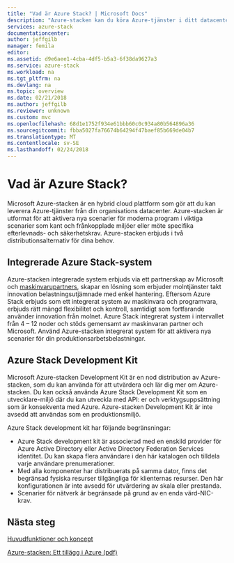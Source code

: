 ```yaml
---
title: "Vad är Azure Stack? | Microsoft Docs"
description: "Azure-stacken kan du köra Azure-tjänster i ditt datacenter."
services: azure-stack
documentationcenter: 
author: jeffgilb
manager: femila
editor: 
ms.assetid: d9e6aee1-4cba-4df5-b5a3-6f38da9627a3
ms.service: azure-stack
ms.workload: na
ms.tgt_pltfrm: na
ms.devlang: na
ms.topic: overview
ms.date: 02/21/2018
ms.author: jeffgilb
ms.reviewer: unknown
ms.custom: mvc
ms.openlocfilehash: 68d1e1752f934e61bbb60c0c934a80b564896a36
ms.sourcegitcommit: fbba5027fa76674b64294f47baef85b669de04b7
ms.translationtype: MT
ms.contentlocale: sv-SE
ms.lasthandoff: 02/24/2018
---
```

# <a name="what-is-azure-stack"></a>Vad är Azure Stack?

Microsoft Azure-stacken är en hybrid cloud plattform som gör att du kan leverera Azure-tjänster från din organisations datacenter.  Azure-stacken är utformat för att aktivera nya scenarier för moderna program i viktiga scenarier som kant och frånkopplade miljöer eller möte specifika efterlevnads- och säkerhetskrav.  Azure-stacken erbjuds i två distributionsalternativ för dina behov.

## <a name="azure-stack-integrated-systems"></a>Integrerade Azure Stack-system
Azure-stacken integrerade system erbjuds via ett partnerskap av Microsoft och [maskinvarupartners](https://azure.microsoft.com/overview/azure-stack/integrated-systems/), skapar en lösning som erbjuder molntjänster takt innovation belastningsutjämnade med enkel hantering.  Eftersom Azure Stack erbjuds som ett integrerat system av maskinvara och programvara, erbjuds rätt mängd flexibilitet och kontroll, samtidigt som fortfarande använder innovation från molnet.  Azure Stack integrerat system i intervallet från 4 – 12 noder och stöds gemensamt av maskinvaran partner och Microsoft.  Använd Azure-stacken integrerat system för att aktivera nya scenarier för din produktionsarbetsbelastningar.    

## <a name="azure-stack-development-kit"></a>Azure Stack Development Kit
Microsoft Azure-stacken Development Kit är en nod distribution av Azure-stacken, som du kan använda för att utvärdera och lär dig mer om Azure-stacken.  Du kan också använda Azure Stack Development Kit som en utvecklare-miljö där du kan utveckla med API: er och verktygsuppsättning som är konsekventa med Azure.  Azure-stacken Development Kit är inte avsedd att användas som en produktionsmiljö.

Azure Stack development kit har följande begränsningar:
* Azure Stack development kit är associerad med en enskild provider för Azure Active Directory eller Active Directory Federation Services identitet. Du kan skapa flera användare i den här katalogen och tilldela varje användare prenumerationer.
* Med alla komponenter har distribuerats på samma dator, finns det begränsad fysiska resurser tillgängliga för klienternas resurser. Den här konfigurationen är inte avsedd för utvärdering av skala eller prestanda.
* Scenarier för nätverk är begränsade på grund av en enda värd-NIC-krav.  

## <a name="next-steps"></a>Nästa steg
[Huvudfunktioner och koncept](azure-stack-key-features.md)

[Azure-stacken: Ett tillägg i Azure (pdf)](https://azure.microsoft.com/en-us/resources/azure-stack-an-extension-of-azure/)

